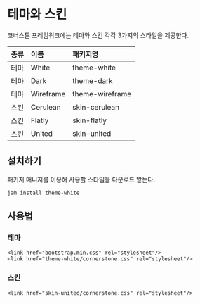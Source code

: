 <!--
{
    "id": 3200,
    "title": "테마와 스킨",
    "outline": "범위 입력상자는 HTML5 요소이지만 webkit 기반외의 브라우저에서 작동하지 않으므로 다른 브라우저에서도 정상적으로 작동하도록 구현한 플러그인이다.",
    "tags": ["style"],
    "section": "Style",
    "order": [3, 2],
    "thumbnail": "3.2.theme-skin.png"
}
-->

# 테마와 스킨

코너스톤 프레임워크에는 테마와 스킨 각각 3가지의 스타일을 제공한다.

종류 | 이름 | 패키지명 
:-- | :-- | :--
테마 | White | theme-white
테마 | Dark | theme-dark
테마 | Wireframe | theme-wireframe
스킨 | Cerulean | skin-cerulean
스킨 | Flatly | skin-flatly
스킨 | United | skin-united


## 설치하기

패키지 매니저를 이용해 사용할 스타일을 다운로드 받는다.

```
jam install theme-white
```

## 사용법

###  테마
```
<link href="bootstrap.min.css" rel="stylesheet"/>
<link href="theme-white/cornerstone.css" rel="stylesheet"/>
```

### 스킨
```
<link href="skin-united/cornerstone.css" rel="stylesheet"/>
```

